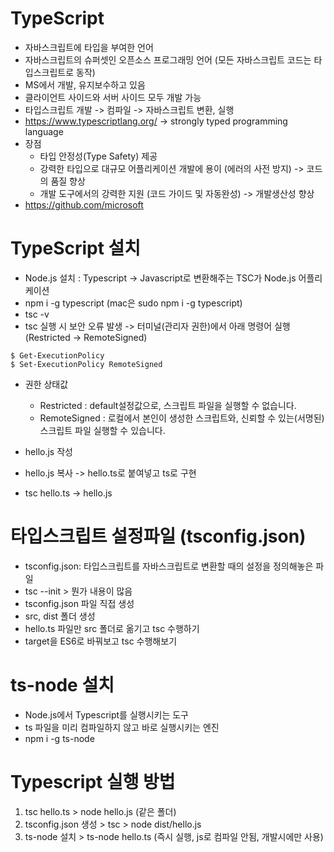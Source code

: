 # TypeScript

* 자바스크립트에 타입을 부여한 언어
* 자바스크립트의 슈퍼셋인 오픈소스 프로그래밍 언어
  (모든 자바스크립트 코드는 타입스크립트로 동작)
* MS에서 개발, 유지보수하고 있음
* 클라이언트 사이드와 서버 사이드 모두 개발 가능
* 타입스크립트 개발 -> 컴파일 -> 자바스크립트 변환, 실행
* https://www.typescriptlang.org/ -> strongly typed programming language
* 장점
  * 타입 안정성(Type Safety) 제공
  * 강력한 타입으로 대규모 어플리케이션 개발에 용이 (에러의 사전 방지) -> 코드의 품질 향상
  * 개발 도구에서의 강력한 지원 (코드 가이드 및 자동완성) -> 개발생산성 향상
* https://github.com/microsoft

# TypeScript 설치
* Node.js 설치 : Typescript -> Javascript로 변환해주는 TSC가 Node.js 어플리케이션
* npm i -g typescript (mac은 sudo npm i -g typescript)
* tsc -v
* tsc 실행 시 보안 오류 발생 -> 터미널(관리자 권한)에서 아래 명령어 실행 (Restricted -> RemoteSigned)
```
$ Get-ExecutionPolicy
$ Set-ExecutionPolicy RemoteSigned
```
* 권한 상태값
  * Restricted : default설정값으로, 스크립트 파일을 실행할 수 없습니다.
  * RemoteSigned : 로컬에서 본인이 생성한 스크립트와, 신뢰할 수 있는(서명된) 스크립트 파일 실행할 수 있습니다.

* hello.js 작성
* hello.js 복사 -> hello.ts로 붙여넣고 ts로 구현
* tsc hello.ts -> hello.js

# 타입스크립트 설정파일 (tsconfig.json)
* tsconfig.json: 타입스크립트를 자바스크립트로 변환할 때의 설정을 정의해놓은 파일
* tsc --init > 뭔가 내용이 많음
* tsconfig.json 파일 직접 생성
* src, dist 폴더 생성
* hello.ts 파일만 src 폴더로 옮기고 tsc 수행하기
* target을 ES6로 바꿔보고 tsc 수행해보기

# ts-node 설치
* Node.js에서 Typescript를 실행시키는 도구
* ts 파일을 미리 컴파일하지 않고 바로 실행시키는 엔진
* npm i -g ts-node

# Typescript 실행 방법
1. tsc hello.ts > node hello.js (같은 폴더)
2. tsconfig.json 생성 > tsc > node dist/hello.js
3. ts-node 설치 > ts-node hello.ts (즉시 실행, js로 컴파일 안됨, 개발시에만 사용)